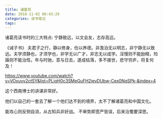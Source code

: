 ```yaml
---
title: 诸葛亮
date: 2018-11-02 06:43:29
categories: 读书笔记
tags:
---
```


诸葛亮读书时的三大特点: 宁静致远，以文会友，志存高远。

《诫子书》
夫君子之行，静以修身，俭以养德。非澹泊无以明志，非宁静无以致远。夫学须静也，才须学也，非学无以广才，非志无以成学。淫慢则不能励精，险躁则不能治性。年与时驰，意与日去，遂成枯落，多不接世，悲守穷庐，将复何及！

https://www.youtube.com/watch?v=VOxuvv2ctSY&list=PLiqH0c3SMeGuFH2jevDUbw-Cex0NqSPk-&index=4

这个西南博士的讲课非常好。

他们以自己的一套去了解一个他们达不到的境界，太不了解诸葛亮和中国文化。

能攻心则反侧自消，从古知兵非好战。
不审势即宽严皆误，后来治蜀要深思。

